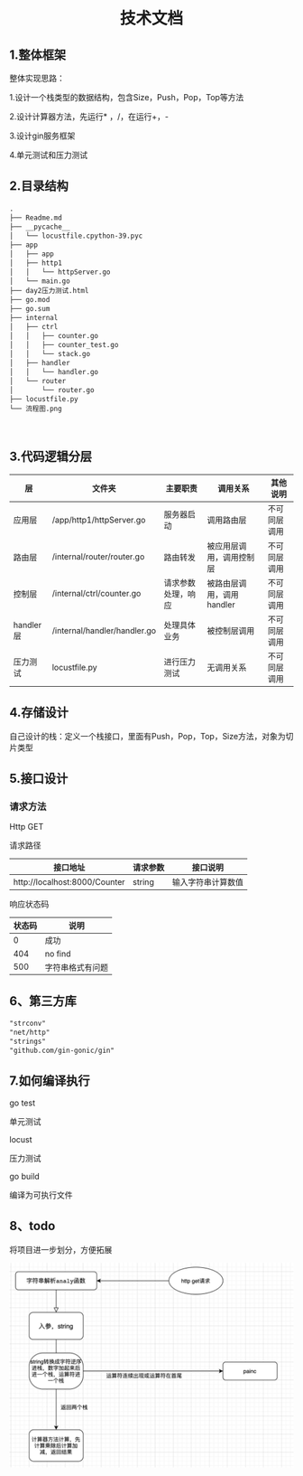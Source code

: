 <h1 align="center">技术文档</h1>

## 1.整体框架

整体实现思路：

1.设计一个栈类型的数据结构，包含Size，Push，Pop，Top等方法

2.设计计算器方法，先运行* ，/，在运行+，-

3.设计gin服务框架

4.单元测试和压力测试

## 2.目录结构

```
.
├── Readme.md
├── __pycache__
│   └── locustfile.cpython-39.pyc
├── app
│   ├── app
│   ├── http1
│   │   └── httpServer.go
│   └── main.go
├── day2压力测试.html
├── go.mod
├── go.sum
├── internal
│   ├── ctrl
│   │   ├── counter.go
│   │   ├── counter_test.go
│   │   └── stack.go
│   ├── handler
│   │   └── handler.go
│   └── router
│       └── router.go
├── locustfile.py
└── 流程图.png



```

## 3.代码逻辑分层

| 层        | 文件夹                       | 主要职责           | 调用关系                  | 其他说明     |
| --------- | ---------------------------- | ------------------ | ------------------------- | ------------ |
| 应用层    | /app/http1/httpServer.go     | 服务器启动         | 调用路由层                | 不可同层调用 |
| 路由层    | /internal/router/router.go   | 路由转发           | 被应用层调用，调用控制层  | 不可同层调用 |
| 控制层    | /internal/ctrl/counter.go    | 请求参数处理，响应 | 被路由层调用，调用handler | 不可同层调用 |
| handler层 | /internal/handler/handler.go | 处理具体业务       | 被控制层调用              | 不可同层调用 |
| 压力测试  | locustfile.py                | 进行压力测试       | 无调用关系                | 不可同层调用 |



## 4.存储设计

自己设计的栈：定义一个栈接口，里面有Push，Pop，Top，Size方法，对象为切片类型

## 5.接口设计

### 请求方法

Http GET

请求路径

| 接口地址                      | 请求参数 | 接口说明           |
| ----------------------------- | -------- | ------------------ |
| http://localhost:8000/Counter | string   | 输入字符串计算数值 |

响应状态码

| 状态码 | 说明             |
| ------ | ---------------- |
| 0      | 成功             |
| 404    | no find          |
| 500    | 字符串格式有问题 |



## 6、第三方库

```
"strconv"
"net/http"
"strings"
"github.com/gin-gonic/gin"
```

## 7.如何编译执行

go test

单元测试

locust 

压力测试

go build

编译为可执行文件

## 8、todo

将项目进一步划分，方便拓展



![流程图](流程图.png)